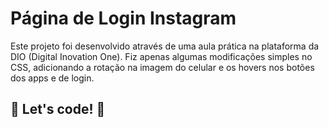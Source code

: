 # Página de Login  Instagram

Este projeto foi desenvolvido através de uma aula prática na plataforma da DIO (Digital Inovation One).
Fiz apenas algumas modificações simples no CSS, adicionando a rotação na imagem do celular e os hovers nos botões dos apps e de login.

## 🚀 Let's code! 🚀 
